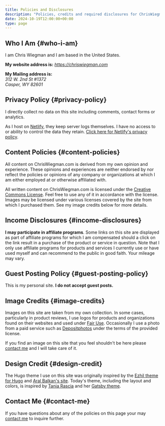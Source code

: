 ```yaml
---
title: Policies and Disclosures
description: "Policies, credits and required disclosures for ChrisWiegman.com including my privacy policy."
date: 2024-10-19T12:00:00+00:00
type: page
---
```


## Who I Am {#who-i-am}

I am Chris Wiegman and I am based in the United States.

**My website address is:** *https://chriswiegman.com*

**My Mailing address is:**<br />
*312 W. 2nd St #1372*<br />
*Casper, WY 82601*

## Privacy Policy {#privacy-policy}

I directly collect no data on this site including comments, contact forms or analytics.

As I host on [Netlify][1], they keep server logs themselves. I have no access to or ability to control the data they retain. [Click here for Netlify's privacy policy][2].

## Content Policies {#content-policies}

All content on ChrisWiegman.com is derived from my own opinion and experience. These opinions and experiences are neither endorsed by nor reflect the policies or opinions of any company or organizations at which I am either employed at or otherwise affiliated with.

All written content on ChrisWiegman.com is licensed under the [Creative Commons License][4]. Feel free to use any of it in accordance with the license. Images may be licensed under various licenses covered by the site from which I purchased them. See my image credits below for more details.

## Income Disclosures {#income-disclosures}

**I may participate in affiliate programs**. Some links on this site are displayed as part of affiliate programs for which I am compensated should a click on the link result in a purchase of the product or service in question. Note that I only use affiliate programs for products and services I currently use or have used myself and can recommend to the public in good faith. Your mileage may vary.

## Guest Posting Policy {#guest-posting-policy}

This is my personal site. **I do not accept guest posts.**

## Image Credits {#image-credits}

Images on this site are taken from my own collection. In some cases, particularly in product reviews, I use logos for products and organizations found on their websites and used under [Fair Use][5]. Occasionally I use a photo from a paid service such as [Depositphotos][6] under the terms of the provided license.

If you find an image on this site that you feel shouldn't be here please [contact me][7] and I will take care of it.

## Design Credit {#design-credit}

The Hugo theme I use on this site was originally inspired by the [Ezhil theme for Hugo][8] and [Aral Balkan's site][9]. Today's theme, including the layout and colors, is inspired by [Tania Rascia][10] and her [Gatsby theme][11].

## Contact Me {#contact-me}

If you have questions about any of the policies on this page your may [contact me][7] to inquire further.

 [1]: https://www.netlify.com
 [2]: https://www.netlify.com/privacy/
 [4]: https://creativecommons.org/licenses/by-nc-sa/4.0/
 [5]: https://en.wikipedia.org/wiki/Fair_use
 [6]: https://depositphotos.com
 [7]: mailto:contact@chriswiegman.com
 [8]: https://github.com/vividvilla/ezhil
 [9]: https://ar.al
 [10]: https://www.taniarascia.com
 [11]: https://github.com/taniarascia/taniarascia.com